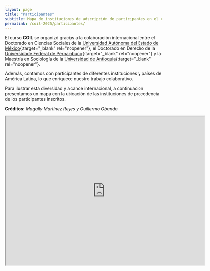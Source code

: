 ```yaml
---
layout: page
title: "Participantes"
subtitle: Mapa de instituciones de adscripción de participantes en el curso  
permalink: /coil-2025/participantes/
---
```


El curso **COIL** se organizó gracias a la colaboración internacional entre el Doctorado en Ciencias Sociales de la [Universidad Autónoma del Estado de México](https://www.uaemex.mx/){:target="_blank" rel="noopener"}, el Doctorado en Derecho de la [Universidade Federal de Pernambuco](https://www.ufpe.br/){:target="_blank" rel="noopener"} y la Maestría en Sociología de la [Universidad de Antioquia](https://www.udea.edu.co/){:target="_blank" rel="noopener"}.  

Además, contamos con participantes de diferentes instituciones y países de América Latina, lo que enriquece nuestro trabajo colaborativo.  

Para ilustrar esta diversidad y alcance internacional, a continuación presentamos un mapa con la ubicación de las instituciones de procedencia de los participantes inscritos.   

**Créditos:** *Magally Martínez Reyes y Guillermo Obando*

<iframe src="https://www.google.com/maps/d/embed?mid=1hQURmvxtPyHjY5bOY7mUCZmrHysBH_4&hl=es-419&ehbc=2E312F" width="640" height="480"></iframe>  

